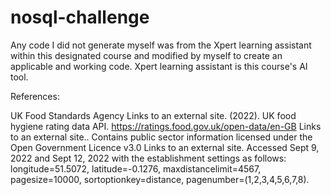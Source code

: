 # nosql-challenge
Any code I did not generate myself was from the Xpert learning assistant within this designated course and modified by myself to create an applicable and working code. Xpert learning assistant is this course's AI tool.

References:

UK Food Standards Agency Links to an external site. (2022). UK food hygiene rating data API. https://ratings.food.gov.uk/open-data/en-GB Links to an external site.. Contains public sector information licensed under the Open Government Licence v3.0 Links to an external site. Accessed Sept 9, 2022 and Sept 12, 2022 with the establishment settings as follows: longitude=51.5072, latitude=-0.1276, maxdistancelimit=4567, pagesize=10000, sortoptionkey=distance, pagenumber=(1,2,3,4,5,6,7,8).
